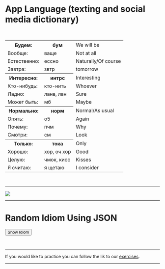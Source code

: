<h1> App Language (texting and social media dictionary) </h1>
 <p>
<br>
  <table>
    <tr> <th> Будем: </th> <th> бум </th> <td> We will be </td> </tr>
    <tr> <td> Вообще: </td> <td> ваще </td> <td> Not at all </td> </tr>
    <tr> <td> Естественно: </td> <td> ессно </td> <td> Naturally/Of course </td> </tr> 
    <tr> <td> Завтра: </td> <td> звтр </td> <td> tomorrow </td> </tr>
    <tr> <th> Интересно: </th> <th> интрс </th> <td> Interesting </td> </tr>
    <tr> <td> Кто-нибудь: </td> <td>  кто-нить </td> <td> Whoever </td> </tr>
    <tr> <td> Ладно: </td> <td> лана, лан </td> <td> Sure </td> </tr> 
    <tr> <td> Может быть: </td> <td> мб </td> <td> Maybe </td> </tr> 
    <tr> <th> Нормально: </th> <th> норм </th> <td> Normal/As usual </td> </tr>
    <tr> <td> Опять: </td> <td> о5 </td> <td> Again </td> </tr>
    <tr> <td> Почему: </td> <td> пчм </td> <td> Why </td> </tr> 
    <tr> <td> Смотри: </td> <td> см </td> <td> Look </td> </tr> 
    <tr> <th> Только: </th> <th> тока </th> <td> Only </td> </tr>
    <tr> <td> Хорошо: </td> <td> хор, оч хор </td> <td> Good </td> </tr>
    <tr> <td> Целую: </td> <td> чмок, кисс </td> <td> Kisses </td> </tr> 
    <tr> <td> Я считаю: </td> <td> я щетаю </td> <td> I consider </td> </tr> 
  </table>
  <br> 
  </p>
 
 <hr>
 <a href="https://cdni.rbth.com/rbthmedia/images/2019.10/original/5d9326fe15e9f90b3365e222.jpg" title="View Full Size">
<img
src="https://cdni.rbth.com/rbthmedia/images/2019.10/original/5d9326fe15e9f90b3365e222.jpg">
</a>
 <hr>
 
 <h1>Random Idiom Using JSON</h1>


<button type="button" class="new-quote button">Show Idiom</button>
 <dl id="quote"></dl>


  
  
<script>
 
const endpoint = 'https://galenagenova.github.io/SML5202-galena/datasets/idioms.json';

function getQuote() {
fetch(endpoint)
.then(function (response) {
return response.json();
})
.then(function(data){
let id = Math.floor(Math.random() * 7);
let idiom = (data.idioms[id].idiom);
let meaning = (data.idioms[id].meaning);
let example = (data.idioms[id].example);

document.querySelector("#quote").innerHTML = "<dt>" + idiom + "</dt>" + "<dd><strong>Example:</strong> " + example + "</dd><dd><strong>Meaning:</strong> " + meaning + "</dd>" ;

//console.log(data.idioms[id].idiom)
})
.catch(function () {
console.log("Error occurred");
});
}

const newQuoteButton = document.querySelector('.new-quote');
newQuoteButton.addEventListener('click', getQuote);

</script>

<br>
<hr>
If you would like to practice you can follow the lik to our 
<a href="https://galenagenova.github.io/sml5202-final-genova/page5.html">exercises</a>.
<hr>
    
 
